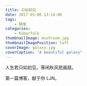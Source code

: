 ```yaml
---
title: 只如初见
date: 2017-03-06 13:14:00
tags:
	- 随笔
categories: 
	- KuberTalk
thumbnailImage: mushroom.jpg
thumbnailImagePosition: left
coverImage: galaxy.jpg
coverCaption: "A beautiful galaxy"
---
```

人生若只如初见，等闲秋风悲画扇。
<!--more-->
第一篇博客，献于你 LJN。




